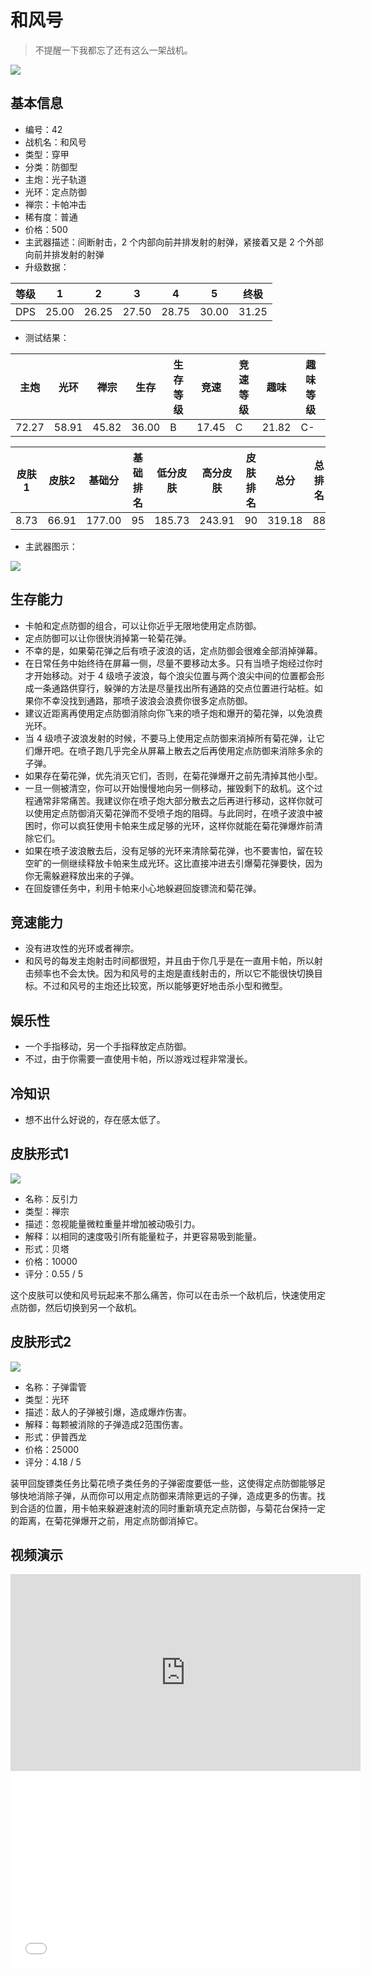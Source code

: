 # 和风号

> 不提醒一下我都忘了还有这么一架战机。

<img src="/ships/ship_42.png" style={{zoom:1}}/>

## 基本信息

- 编号：42
- 战机名：和风号
- 类型：穿甲
- 分类：防御型
- 主炮：光子轨道
- 光环：定点防御
- 禅宗：卡帕冲击
- 稀有度：普通
- 价格：500
- 主武器描述：间断射击，2 个内部向前并排发射的射弹，紧接着又是 2 个外部向前并排发射的射弹
- 升级数据：

| 等级 | 1 | 2 | 3 | 4 | 5 | 终极 |
|--|--|--|--|--|--|--|
| DPS | 25.00 | 26.25 | 27.50 | 28.75 | 30.00 | 31.25 |

- 测试结果：

| 主炮 | 光环 | 禅宗 | 生存 | 生存等级 | 竞速 | 竞速等级 | 趣味 | 趣味等级 |
|--|--|--|--|--|--|--|--|--|
| 72.27 | 58.91 | 45.82 | 36.00 | B | 17.45 | C | 21.82 | C- |

| 皮肤1 | 皮肤2 | 基础分 | 基础排名 | 低分皮肤 | 高分皮肤 | 皮肤排名 | 总分 | 总排名 |
|--|--|--|--|--|--|--|--|--|
| 8.73 | 66.91 | 177.00 | 95 | 185.73 | 243.91 | 90 | 319.18 | 88 |

- 主武器图示：

<img src="/illustration/main_42.gif" style={{zoom:1}}/>

## 生存能力

- 卡帕和定点防御的组合，可以让你近乎无限地使用定点防御。
- 定点防御可以让你很快消掉第一轮菊花弹。
- 不幸的是，如果菊花弹之后有喷子波浪的话，定点防御会很难全部消掉弹幕。
- 在日常任务中始终待在屏幕一侧，尽量不要移动太多。只有当喷子炮经过你时才开始移动。对于 4 级喷子波浪，每个浪尖位置与两个浪尖中间的位置都会形成一条通路供穿行，躲弹的方法是尽量找出所有通路的交点位置进行站桩。如果你不幸没找到通路，那喷子波浪会浪费你很多定点防御。
- 建议近距离再使用定点防御消除向你飞来的喷子炮和爆开的菊花弹，以免浪费光环。
- 当 4 级喷子波浪发射的时候，不要马上使用定点防御来消掉所有菊花弹，让它们爆开吧。在喷子跑几乎完全从屏幕上散去之后再使用定点防御来消除多余的子弹。
- 如果存在菊花弹，优先消灭它们，否则，在菊花弹爆开之前先清掉其他小型。
- 一旦一侧被清空，你可以开始慢慢地向另一侧移动，摧毁剩下的敌机。这个过程通常非常痛苦。我建议你在喷子炮大部分散去之后再进行移动，这样你就可以使用定点防御消灭菊花弹而不受喷子炮的阻碍。与此同时，在喷子波浪中被困时，你可以疯狂使用卡帕来生成足够的光环，这样你就能在菊花弹爆炸前清除它们。
- 如果在喷子波浪散去后，没有足够的光环来清除菊花弹，也不要害怕，留在较空旷的一侧继续释放卡帕来生成光环。这比直接冲进去引爆菊花弹要快，因为你无需躲避释放出来的子弹。
- 在回旋镖任务中，利用卡帕来小心地躲避回旋镖流和菊花弹。

## 竞速能力

- 没有进攻性的光环或者禅宗。
- 和风号的每发主炮射击时间都很短，并且由于你几乎是在一直用卡帕，所以射击频率也不会太快。因为和风号的主炮是直线射击的，所以它不能很快切换目标。不过和风号的主炮还比较宽，所以能够更好地击杀小型和微型。

## 娱乐性

- 一个手指移动，另一个手指释放定点防御。
- 不过，由于你需要一直使用卡帕，所以游戏过程非常漫长。

## 冷知识

- 想不出什么好说的，存在感太低了。

## 皮肤形式1

<img src="/ships/ship_42_apex_1.png" style={{zoom:1}}/>

- 名称：反引力
- 类型：禅宗
- 描述：忽视能量微粒重量并增加被动吸引力。
- 解释：以相同的速度吸引所有能量粒子，并更容易吸到能量。
- 形式：贝塔
- 价格：10000
- 评分：0.55 / 5

这个皮肤可以使和风号玩起来不那么痛苦，你可以在击杀一个敌机后，快速使用定点防御，然后切换到另一个敌机。

## 皮肤形式2

<img src="/ships/ship_42_apex_2.png" style={{zoom:1}}/>

- 名称：子弹雷管
- 类型：光环
- 描述：敌人的子弹被引爆，造成爆炸伤害。
- 解释：每颗被消除的子弹造成2范围伤害。
- 形式：伊普西龙
- 价格：25000
- 评分：4.18 / 5

装甲回旋镖类任务比菊花喷子类任务的子弹密度要低一些，这使得定点防御能够足够快地消除子弹，从而你可以用定点防御来清除更远的子弹，造成更多的伤害。找到合适的位置，用卡帕来躲避速射流的同时重新填充定点防御，与菊花台保持一定的距离，在菊花弹爆开之前，用定点防御消掉它。

## 视频演示

<iframe width="560" height="315" src="https://www.youtube.com/embed/G_B_vo8hFHQ?si=xnmOW0Lpv5-8xN8D" title="YouTube video player" frameborder="0" allow="accelerometer; autoplay; clipboard-write; encrypted-media; gyroscope; picture-in-picture; web-share" referrerpolicy="strict-origin-when-cross-origin" allowfullscreen></iframe>

<br/>

<iframe width="560" height="315" src="//player.bilibili.com/player.html?aid=574364779&bvid=BV1sz4y1p7up&cid=1221528921&p=1&autoplay=false" scrolling="no" border="0" frameborder="no" allow="accelerometer; autoplay; clipboard-write; encrypted-media; gyroscope; picture-in-picture; web-share" framespacing="0" allowfullscreen="true"> </iframe>